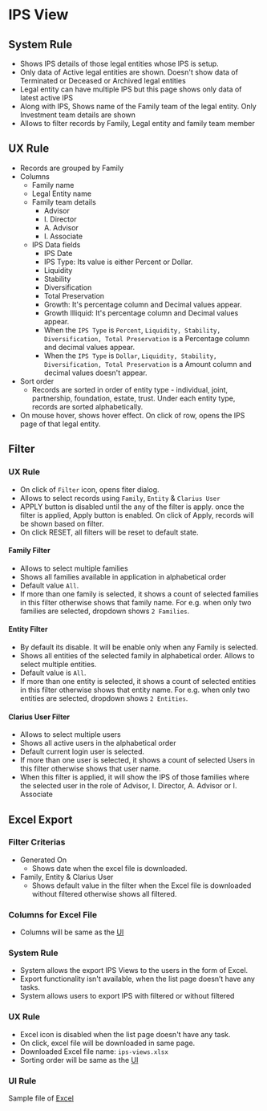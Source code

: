 # IPS View

## System Rule
- Shows IPS details of those legal entities whose IPS is setup. 
- Only data of Active legal entities are shown. Doesn't show data of Terminated or Deceased or Archived legal entities 
- Legal entity can have multiple IPS but this page shows only data of latest active IPS
- Along with IPS, Shows name of the Family team of the legal entity. Only Investment team details are shown
- Allows to filter records by Family, Legal entity and family team member

## UX Rule
- Records are grouped by Family
- Columns
    - Family name
    - Legal Entity name
    - Family team details
        - Advisor
        - I. Director
        - A. Advisor
        - I. Associate
    - IPS Data fields
        - IPS Date
        - IPS Type: Its value is either Percent or Dollar.
        - Liquidity
        - Stability
        - Diversification
        - Total Preservation
        - Growth: It's percentage column and Decimal values appear.
        - Growth Illiquid: It's percentage column and Decimal values appear.
        - When the `IPS Type` is `Percent`, `Liquidity, Stability, Diversification, Total Preservation` is a Percentage column and decimal values ​​appear.
        - When the `IPS Type` is `Dollar`, `Liquidity, Stability, Diversification, Total Preservation` is a Amount column and decimal values doesn't ​​appear. 
- Sort order
    - Records are sorted in order of entity type - individual, joint, partnership, foundation, estate, trust. Under each entity type, records are sorted alphabetically.
- On mouse hover, shows hover effect. On click of row, opens the IPS page of that legal entity.

## Filter
### UX Rule
- On click of `Filter` icon, opens fiter dialog.
- Allows to select records using `Family`, `Entity` & `Clarius User`
- APPLY button is disabled until the any of the filter is apply. once the filter is applied, Apply button is enabled. On click of Apply, records will be shown based on filter.
- On click RESET, all filters will be reset to default state.

#### Family Filter
- Allows to select multiple families
- Shows all families available in application in alphabetical order
- Default value `All`.
- If more than one family is selected, it shows a count of selected families in this filter otherwise shows that family name. For e.g. when only two families are selected, dropdown shows `2 Families`.

#### Entity Filter
- By default its disable. It will be enable only when any Family is selected.
- Shows all entities of the selected family in alphabetical order. Allows to select multiple entities.
- Default value is `All`. 
- If more than one entity is selected, it shows a count of selected entities in this filter otherwise shows that entity name. For e.g. when only two entities are selected, dropdown shows `2 Entities`.

#### Clarius User Filter
- Allows to select multiple users
- Shows all active users in the alphabetical order
- Default current login user is selected.
- If more than one user is selected, it shows a count of selected Users in this filter otherwise shows that user name.
- When this filter is applied, it will show the IPS of those families where the selected user in the role of Advisor, I. Director, A. Advisor or I. Associate


## Excel Export
### Filter Criterias
- Generated On
    - Shows date when the excel file is downloaded.
- Family, Entity & Clarius User
    - Shows default value in the filter when the Excel file is downloaded without filtered otherwise shows all filtered.

### Columns for Excel File
- Columns will be same as the [UI](#ux-rule)

### System Rule
- System allows the export IPS Views to the users in the form of Excel.
- Export functionality isn't available, when the list page doesn’t have any tasks.
- System allows users to export IPS with filtered or without filtered

### UX Rule
- Excel icon is disabled when the list page doesn't have any task.
- On click, excel file will be downloaded in same page.
- Downloaded Excel file name: `ips-views.xlsx`
- Sorting order will be same as the [UI](#ux-rule)

### UI Rule
Sample file of [Excel](https://docs.google.com/spreadsheets/d/11LQVz-ovmWtFFxpj4pro6ZGRo8mVdXbhs00-4_qIQhg/edit#gid=0) 




 

